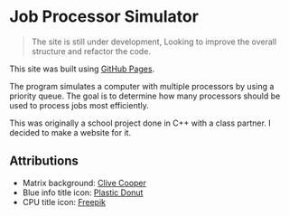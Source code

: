 # Job Processor Simulator
> The site is still under development, Looking to improve the overall structure and refactor the code.

This site was built using [GitHub Pages](https://ashra-f.github.io/Job-Processor-Sim/).

The program simulates a computer with multiple processors by using a priority queue. The goal is to determine how many processors should be used to process jobs most efficiently.

This was originally a school project done in C++ with a class partner. I decided to make a website for it.


## Attributions
- Matrix background: [Clive Cooper](https://codepen.io/yaclive)
- Blue info title icon: [Plastic Donut](https://www.flaticon.com/authors/plastic-donut)
- CPU title icon: [Freepik](https://www.flaticon.com/authors/freepik)
